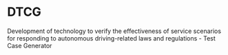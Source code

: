 # DTCG
 Development of technology to verify the effectiveness of service scenarios for responding to autonomous driving-related laws and regulations - Test Case Generator
